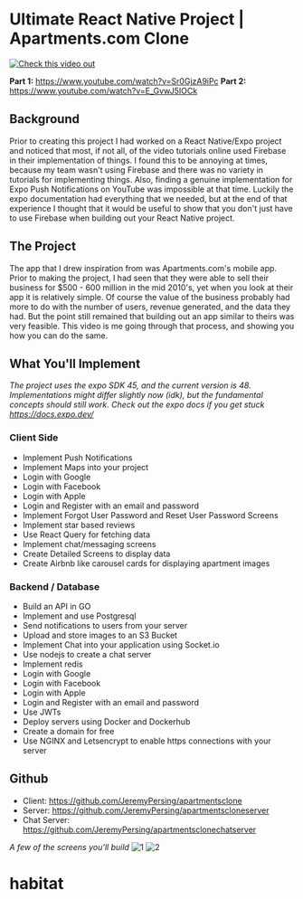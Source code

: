 # Ultimate React Native Project | Apartments.com Clone

[![Check this video out](https://user-images.githubusercontent.com/34422870/236663721-883e273d-29a6-4f79-aed9-f8f3c292e19c.png)](https://www.youtube.com/watch?v=Sr0GjzA9iPc)

**Part 1:** https://www.youtube.com/watch?v=Sr0GjzA9iPc
**Part 2:** https://www.youtube.com/watch?v=E_GvwJ5IOCk

## Background
Prior to creating this project I had worked on a React Native/Expo project and noticed that most, if not all, of the video tutorials online used Firebase in their implementation of things. I found this to be annoying at times, because my team wasn't using Firebase and there was no variety in tutorials for implementing things. Also, finding a genuine implementation for Expo Push Notifications on YouTube was impossible at that time. Luckily the expo documentation had everything that we needed, but at the end of that experience I thought that it would be useful to show that you don't just have to use Firebase when building out your React Native project.

## The Project
The app that I drew inspiration from was Apartments.com's mobile app. Prior to making the project, I had seen that they were able to sell their business for $500 - 600 million in the mid 2010's, yet when you look at their app it is relatively simple. Of course the value of the business probably had more to do with the number of users, revenue generated, and the data they had. But the point still remained that building out an app similar to theirs was very feasible. This video is me going through that process, and showing you how you can do the same.

## What You'll Implement
_The project uses the expo SDK 45, and the current version is 48. Implementations might differ slightly now (idk), but the fundamental concepts should still work. Check out the expo docs if you get stuck https://docs.expo.dev/_

### Client Side
- Implement Push Notifications
- Implement Maps into your project
- Login with Google
- Login with Facebook
- Login with Apple
- Login and Register with an email and password
- Implement Forgot User Password and Reset User Password Screens
- Implement star based reviews
- Use React Query for fetching data
- Implement chat/messaging screens
- Create Detailed Screens to display data
- Create Airbnb like carousel cards for displaying apartment images

### Backend / Database
- Build an API in GO
- Implement and use Postgresql
- Send notifications to users from your server
- Upload and store images to an S3 Bucket
- Implement Chat into your application using Socket.io
- Use nodejs to create a chat server
- Implement redis
- Login with Google
- Login with Facebook
- Login with Apple
- Login and Register with an email and password
- Use JWTs
- Deploy servers using Docker and Dockerhub
- Create a domain for free 
- Use NGINX and Letsencrypt to enable https connections with your server

## Github
- Client: https://github.com/JeremyPersing/apartmentsclone
- Server: https://github.com/JeremyPersing/apartmentscloneserver
- Chat Server: https://github.com/JeremyPersing/apartmentsclonechatserver

_A few of the screens you'll build_
![1](https://user-images.githubusercontent.com/34422870/236635898-118a242f-9973-4b5a-be0c-9b74c90ffb04.png)
![2](https://user-images.githubusercontent.com/34422870/236635894-cdf6b98c-f9c2-4d9e-ab6b-63d3d71ba642.png)
# habitat
